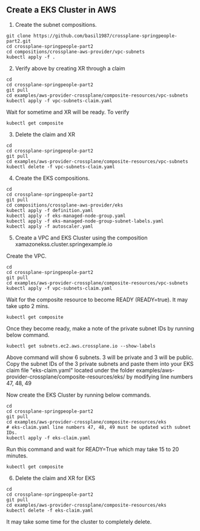 ## Create a EKS Cluster in AWS


1) Create the subnet compositions.


```
git clone https://github.com/basil1987/crossplane-springpeople-part2.git
cd crossplane-springpeople-part2
cd compositions/crossplane-aws-provider/vpc-subnets
kubectl apply -f .
```


2) Verify above by creating XR through a claim


```
cd 
cd crossplane-springpeople-part2
git pull
cd examples/aws-provider-crossplane/composite-resources/vpc-subnets
kubectl apply -f vpc-subnets-claim.yaml
```

Wait for sometime and XR will be ready. To verify

```
kubectl get composite
```

3) Delete the claim and XR

```
cd 
cd crossplane-springpeople-part2
git pull
cd examples/aws-provider-crossplane/composite-resources/vpc-subnets
kubectl delete -f vpc-subnets-claim.yaml
```

4) Create the EKS compositions.


```
cd
cd crossplane-springpeople-part2
git pull
cd compositions/crossplane-aws-provider/eks
kubectl apply -f definition.yaml
kubectl apply -f eks-managed-node-group.yaml
kubectl apply -f eks-managed-node-group-subnet-labels.yaml
kubectl apply -f autoscaler.yaml
```


5) Create a VPC and EKS Cluster using the composition xamazonekss.cluster.springexample.io

Create the VPC.

```
cd 
cd crossplane-springpeople-part2
git pull
cd examples/aws-provider-crossplane/composite-resources/vpc-subnets
kubectl apply -f vpc-subnets-claim.yaml
```

Wait for the composite resource to become READY (READY=true). It may take upto 2 mins.

```
kubectl get composite
```

Once they become ready, make a note of the private subnet IDs by running below command.

```
kubectl get subnets.ec2.aws.crossplane.io --show-labels
```

Above command will show 6 subnets. 3 will be private and 3 will be public. Copy the subnet IDs of the 3 private subnets and paste them into your EKS claim file "eks-claim.yaml" located under the folder examples/aws-provider-crossplane/composite-resources/eks/ by modifying line numbers 47, 48, 49

Now create the EKS Cluster by running below commands.


```
cd 
cd crossplane-springpeople-part2
git pull
cd examples/aws-provider-crossplane/composite-resources/eks
# eks-claim.yaml line numbers 47, 48, 49 must be updated with subnet IDs.
kubectl apply -f eks-claim.yaml
```

Run this command and wait for READY=True which may take 15 to 20 minutes. 

```
kubectl get composite
```


6) Delete the claim and XR for EKS

```
cd 
cd crossplane-springpeople-part2
git pull
cd examples/aws-provider-crossplane/composite-resources/eks
kubectl delete -f eks-claim.yaml
```

It may take some time for the cluster to completely delete. 


